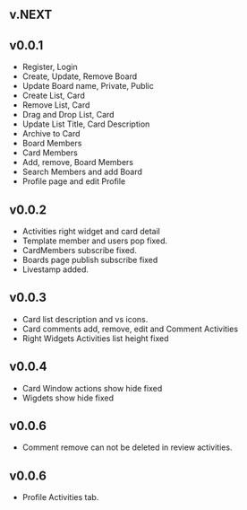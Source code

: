 ## v.NEXT

## v0.0.1
* Register, Login
* Create, Update, Remove Board
* Update Board name, Private, Public
* Create List, Card
* Remove List, Card
* Drag and Drop List, Card
* Update List Title, Card Description
* Archive to Card
* Board Members
* Card Members
* Add, remove, Board Members
* Search Members and add Board
* Profile page and edit Profile


## v0.0.2
* Activities right widget and card detail
* Template member and users pop fixed.
* CardMembers subscribe fixed.
* Boards page publish subscribe fixed
* Livestamp added.

## v0.0.3
* Card list description and vs icons.
* Card comments add, remove, edit and Comment Activities
* Right Widgets Activities list height fixed

## v0.0.4
* Card Window actions show hide fixed
* Wigdets show hide fixed

## v0.0.6
* Comment remove can not be deleted in review activities.

## v0.0.6
* Profile Activities tab.
